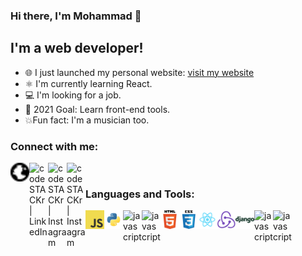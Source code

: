 ### Hi there, I'm Mohammad 👏

## I'm a web developer!
- 🌐 I just launched my personal website: [visit my website][website]
- ⚛ I'm currently learning React.
- 💻 I'm looking for a job.
- 🥇 2021 Goal: Learn front-end tools.
- 💥Fun fact: I'm a musician too.

### Connect with me:

[<img align="left" alt="codeSTACKr.com" width="30px" src="https://raw.githubusercontent.com/iconic/open-iconic/master/svg/globe.svg" />][website]
[<img align="left" alt="codeSTACKr | LinkedIn" width="30px" src="https://cdn.jsdelivr.net/npm/simple-icons@v3/icons/linkedin.svg" />][linkedin]
[<img align="left" alt="codeSTACKr | Instagram" width="30px" src="https://cdn.jsdelivr.net/npm/simple-icons@v3/icons/instagram.svg" />][instagram]
[<img align="left" alt="codeSTACKr | Instagram" width="30px" src="https://cdn.jsdelivr.net/npm/simple-icons@v3/icons/telegram.svg" />][telegram]

<br />

### Languages and Tools:
[<img align="left" alt="javascript" width="30" src="https://raw.githubusercontent.com/github/explore/80688e429a7d4ef2fca1e82350fe8e3517d3494d/topics/javascript/javascript.png">][javascriprtwebsite]

[<img align="left" alt="javascript" width="30" src="https://raw.githubusercontent.com/github/explore/80688e429a7d4ef2fca1e82350fe8e3517d3494d/topics/python/python.png">][pythonwebsite]
[<img align="left" alt="javascript" width="30" src="https://raw.githubusercontent.com/jmnote/z-icons/master/svg/c.svg">][Cwebsite]
[<img align="left" alt="javascript" width="30" src="https://raw.githubusercontent.com/jmnote/z-icons/master/svg/cpp.svg">][C++website]
[<img align="left" alt="javascript" width="30" src="https://raw.githubusercontent.com/github/explore/80688e429a7d4ef2fca1e82350fe8e3517d3494d/topics/html/html.png">][htmlwebsite]
[<img align="left" alt="javascript" width="30" src="https://raw.githubusercontent.com/github/explore/80688e429a7d4ef2fca1e82350fe8e3517d3494d/topics/css/css.png">][csswebsite]
[<img align="left" alt="javascript" width="30" src="https://raw.githubusercontent.com/github/explore/80688e429a7d4ef2fca1e82350fe8e3517d3494d/topics/react/react.png">][reactwebsite]
[<img align="left" alt="javascript" width="30" src="https://raw.githubusercontent.com/github/explore/80688e429a7d4ef2fca1e82350fe8e3517d3494d/topics/redux/redux.png">][reduxwebsite]
[<img align="left" alt="javascript" width="30" src="https://raw.githubusercontent.com/github/explore/80688e429a7d4ef2fca1e82350fe8e3517d3494d/topics/django/django.png">][djangowebsite]
[<img align="left" alt="javascript" width="30" src="https://raw.githubusercontent.com/jmnote/z-icons/master/svg/bootstrap.svg">][bootstrapwebsite]
[<img align="left" alt="javascript" width="30" src="https://tailwindcss.com/_next/static/media/twitter-square.daf77586b35e90319725e742f6e069f9.jpg">][tailwindwebsite]




[website]: https://amini-nasab.vercel.app/about
[linkedin]: https://linkedin.com/in/mohammad-amini-nasab-093ab418a
[instagram]: https://www.instagram.com/mohammad3_1415/
[telegram]: https://t.me/mohammad_amini_nasab
[javascriprtwebsite]: https://www.javascript.com/
[pythonwebsite]: https://www.python.org/
[Cwebsite]: http://www.cplusplus.org/
[C++website]: http://www.cplusplus.org/
[htmlwebsite]: https://html.com/
[csswebsite]: https://html.com/
[reactwebsite]: https://reactjs.org/
[reduxwebsite]: https://redux.js.org/
[djangowebsite]: https://www.djangoproject.com/
[bootstrapwebsite]: https://getbootstrap.com/
[tailwindwebsite]: https://tailwindcss.com/
